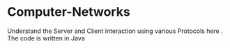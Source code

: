 # Computer-Networks

Understand the Server and Client interaction using various Protocols here . The code is written in Java
